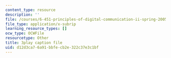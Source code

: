 ```yaml
---
content_type: resource
description: ''
file: /courses/6-451-principles-of-digital-communication-ii-spring-2005/d12d3ca76a91bbfecb2e322c37e3c1bf_2ludHpG_Q60.srt
file_type: application/x-subrip
learning_resource_types: []
ocw_type: OCWFile
resourcetype: Other
title: 3play caption file
uid: d12d3ca7-6a91-bbfe-cb2e-322c37e3c1bf
---
```

